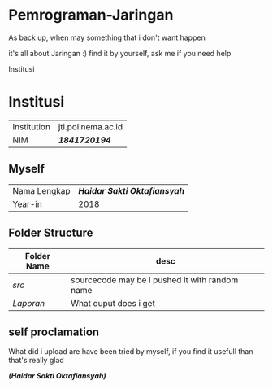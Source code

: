 # Pemrograman-Jaringan
As back up, when may something that i don't want happen 

it's all about Jaringan :) find it by yourself, ask me if you need help

Institusi
# Institusi
|  |  |
|--|--|
| Institution | jti.polinema.ac.id |
| NIM | ***1841720194*** |

## Myself

|  |  |
|--|--|
| Nama Lengkap | ***Haidar Sakti Oktafiansyah*** |
| Year-in | 2018 |


## Folder Structure

| Folder Name | desc |
|--|--|
| *src* | sourcecode may be i pushed it with random name 
| *Laporan* | What ouput does i get |


## self proclamation

What did i upload are have been tried by myself, if you find it usefull than that's really glad 

***(Haidar Sakti Oktafiansyah)***

